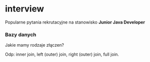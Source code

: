 # interview

Popularne pytania rekrutacyjne na stanowisko **Junior Java Developer**

### Bazy danych

Jakie mamy rodzaje złączen?

Odp: inner join, left (outer) join, right (outer) join, full join.


